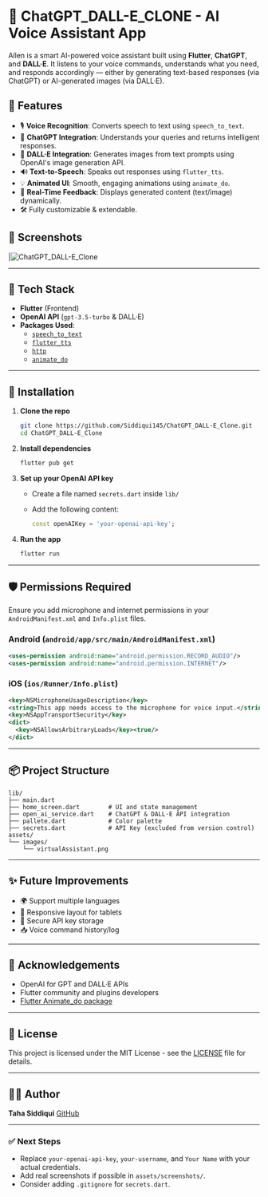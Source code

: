 # 🤖 ChatGPT_DALL-E_CLONE - AI Voice Assistant App

Allen is a smart AI-powered voice assistant built using **Flutter**, **ChatGPT**, and **DALL·E**. It listens to your voice commands, understands what you need, and responds accordingly — either by generating text-based responses (via ChatGPT) or AI-generated images (via DALL·E).

## 🚀 Features

- 🎙️ **Voice Recognition**: Converts speech to text using `speech_to_text`.
- 🧠 **ChatGPT Integration**: Understands your queries and returns intelligent responses.
- 🎨 **DALL·E Integration**: Generates images from text prompts using OpenAI's image generation API.
- 🔊 **Text-to-Speech**: Speaks out responses using `flutter_tts`.
- 💡 **Animated UI**: Smooth, engaging animations using `animate_do`.
- 🎯 **Real-Time Feedback**: Displays generated content (text/image) dynamically.
- 🛠️ Fully customizable & extendable.

## 📱 Screenshots
 |![ChatGPT_DALL-E_Clone](https://github.com/user-attachments/assets/f06c4e0c-4521-444f-8c46-27b32c95610c)


---

## 🧩 Tech Stack

- **Flutter** (Frontend)
- **OpenAI API** (`gpt-3.5-turbo` & DALL·E)
- **Packages Used**:
  - [`speech_to_text`](https://pub.dev/packages/speech_to_text)
  - [`flutter_tts`](https://pub.dev/packages/flutter_tts)
  - [`http`](https://pub.dev/packages/http)
  - [`animate_do`](https://pub.dev/packages/animate_do)

---

## 🔧 Installation

1. **Clone the repo**
   ```bash
   git clone https://github.com/Siddiqui145/ChatGPT_DALL-E_Clone.git
   cd ChatGPT_DALL-E_Clone
   
2. **Install dependencies**

   ```bash
   flutter pub get
   ```

3. **Set up your OpenAI API key**

   * Create a file named `secrets.dart` inside `lib/`
   * Add the following content:

     ```dart
     const openAIKey = 'your-openai-api-key';
     ```

4. **Run the app**

   ```bash
   flutter run
   ````

---

## 🛡️ Permissions Required

Ensure you add microphone and internet permissions in your `AndroidManifest.xml` and `Info.plist` files.

### Android (`android/app/src/main/AndroidManifest.xml`)

```xml
<uses-permission android:name="android.permission.RECORD_AUDIO"/>
<uses-permission android:name="android.permission.INTERNET"/>
```

### iOS (`ios/Runner/Info.plist`)

```xml
<key>NSMicrophoneUsageDescription</key>
<string>This app needs access to the microphone for voice input.</string>
<key>NSAppTransportSecurity</key>
<dict>
  <key>NSAllowsArbitraryLoads</key><true/>
</dict>
```

---

## 📦 Project Structure

```
lib/
├── main.dart
├── home_screen.dart        # UI and state management
├── open_ai_service.dart    # ChatGPT & DALL·E API integration
├── pallete.dart            # Color palette
├── secrets.dart            # API Key (excluded from version control)
assets/
└── images/
    └── virtualAssistant.png
```

---

## ✨ Future Improvements

* 🌍 Support multiple languages
* 📱 Responsive layout for tablets
* 🔐 Secure API key storage
* 📥 Voice command history/log

---

## 🙌 Acknowledgements

* OpenAI for GPT and DALL·E APIs
* Flutter community and plugins developers
* [Flutter Animate\_do package](https://pub.dev/packages/animate_do)

---

## 📄 License

This project is licensed under the MIT License - see the [LICENSE](LICENSE) file for details.

---

## 👨‍💻 Author

**Taha Siddiqui**
[GitHub](https://github.com/Siddiqui145)

---

### ✅ Next Steps

- Replace `your-openai-api-key`, `your-username`, and `Your Name` with your actual credentials.
- Add real screenshots if possible in `assets/screenshots/`.
- Consider adding `.gitignore` for `secrets.dart`.
